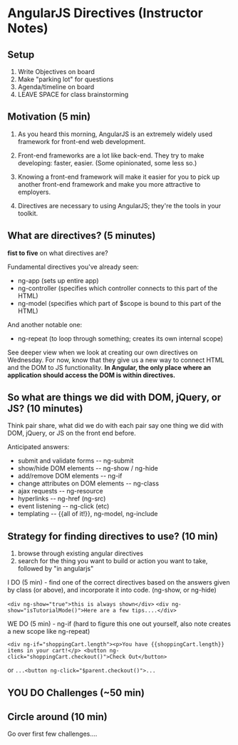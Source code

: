 # AngularJS Directives (Instructor Notes)

<!-- created by Brianna -->


## Setup

1. Write Objectives on board
1. Make "parking lot" for questions
1. Agenda/timeline on board
1. LEAVE SPACE for class brainstorming



## Motivation (5 min)

1. As you heard this morning, AngularJS is an extremely widely used framework for front-end web development.
1. Front-end frameworks are a lot like back-end. They try to make developing: faster, easier. (Some opinionated, some less so.)
1. Knowing a front-end framework will make it easier for you to pick up another front-end framework and make you more attractive to employers.  

1. Directives are necessary to using AngularJS; they're the tools in your toolkit. 

## What are directives? (5 minutes)

**fist to five** on what directives are?  


Fundamental directives you've already seen:

 * ng-app  (sets up entire app)
 * ng-controller (specifies which controller connects to this part of the HTML)
 * ng-model (specifies which part of $scope is bound to this part of the HTML)

And another notable one:
  * ng-repeat (to loop through something; creates its own internal scope)


See deeper view when we look at creating our own directives on Wednesday. For now, know that they give us a new way to connect HTML and the DOM to JS functionality. **In Angular, the only place where an application should access the DOM is within directives.**


## So what are things we did with DOM, jQuery, or JS?  (10 minutes)

Think pair share, what did we do with each pair say one thing we did with DOM, jQuery, or JS on the front end before.

Anticipated answers:

* submit and validate forms -- ng-submit
* show/hide DOM elements -- ng-show / ng-hide
* add/remove DOM elements -- ng-if
* change attributes on DOM elements  -- ng-class
* ajax requests -- ng-resource
* hyperlinks -- ng-href (ng-src)
* event listening  -- ng-click (etc)
* templating -- {{all of it!}}, ng-model, ng-include


## Strategy for finding directives to use? (10 min)

1. browse through existing angular directives
1. search for the thing you want to build or action you want to take, followed by "in angularjs"

I DO (5 min) - find one of the correct directives based on the answers given by class (or above), and incorporate it into code. (ng-show, or ng-hide)

`<div ng-show="true">this is always shown</div>`
`<div ng-show="isTutorialMode()">Here are a few tips....</div>`


WE DO (5 min) - ng-if (hard to figure this one out yourself, also note creates a new scope like ng-repeat)

`<div ng-if="shoppingCart.length"><p>You have {{shoppingCart.length}} items in your cart!</p> <button ng-click="shoppingCart.checkout()">Check Out</button>`

or `...<button ng-click="$parent.checkout()">...`


## YOU DO Challenges (~50 min)


## Circle around (10 min)

Go over first few challenges....





